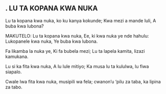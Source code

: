 ## . LU TA KOPANA KWA NUKA

Lu ta kopana kwa nuka, ko ku kanya kokunde;
Kwa mezi a mande luli, A buba kwa lubona?

MAKUTELO:
Lu ta kopana kwa nuka, Ee, ki kwa nuka ye nde hahulu:
Lukopanele kwa nuka, Ye buba kwa lubona.


Fa likamba la nuka ye, Ki fa bubela mezi;
Lu ta lapela kamita, lizazi kamukana.


Lu si ka fita kwa nuka, A lu lule mitiyo;
Ka musa lu ta kululwa, lu fiwa siapalo.


Cwale lwa fita kwa nuka, musipili wa fela;
cwanon’u ‘pilu za taba, ka lipina za tabo.




